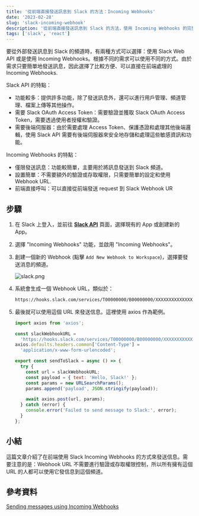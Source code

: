 ```yaml
---
title: '從前端直接發送訊息到 Slack 的方法：Incoming Webhooks'
date: '2023-02-28'
slug: 'slack-incoming-webhook'
description: '從前端直接發送訊息到 Slack 的方法，使用 Incoming Webhooks 的完整教學'
tags: ['slack', 'react']
---
```


要從外部發送訊息到 Slack 的頻道時，有兩種方式可以選擇：使用 Slack Web API 或是使用 Incoming Webhooks。根據不同的需求可以使用不同的方式。由於需求只要簡單地發送訊息，因此選擇了比較方便、可以直接在前端處理的 Incoming Webhooks.

Slack API 的特點：

- 功能較多：提供許多功能，除了發送訊息外，還可以進行用戶管理、頻道管理、檔案上傳等其他操作。
- 需要 Slack OAuth Access Token：需要驗證並獲取 Slack OAuth Access Token，需要透過使用者授權和驗證。
- 需要後端伺服器：由於需要處理 Access Token、保護憑證和處理其他後端邏輯，使用 Slack API 需要有後端伺服器來安全地存儲和處理這些敏感資訊和功能。

Incoming Webhooks 的特點：

- 僅限發送訊息：功能較簡單，主要用於將訊息發送到 Slack 頻道。
- 設置簡單：不需要額外的驗證或存取權限，只需要簡單的設定和使用 Webhook URL.
- 前端直接呼叫：可以直接從前端發送 request 到 Slack Webhook UR

## 步驟

1. 在 Slack 上登入，並前往 **[Slack API](https://api.slack.com/apps)** 頁面，選擇現有的 App 或創建新的 App。
2. 選擇 "Incoming Webhooks" 功能，並啟用 "Incoming Webhooks"。
3. 創建一個新的 Webhook (點擊 `Add New Webhook to Workspace`)，選擇要發送消息的頻道。

   ![slack.png](/images/slack.png)

4. 系統會生成一個 Webhook URL，類似於：

   ```bash
   https://hooks.slack.com/services/T00000000/B00000000/XXXXXXXXXXXXXXXXXXXXXXXX
   ```

5. 最後就可以使用這個 URL 來發送信息。這裡使用 axios 作為範例。

   ```jsx
   import axios from 'axios';

   const slackWebhookURL =
     'https://hooks.slack.com/services/T00000000/B00000000/XXXXXXXXXXXXXXXXXXXXXXXX';
   axios.defaults.headers.common['Content-Type'] =
     'application/x-www-form-urlencoded';

   export const sendToSlack = async () => {
     try {
       const url = slackWebhookURL;
       const payload = { text: 'Hello, Slack!' };
       const params = new URLSearchParams();
       params.append('payload', JSON.stringify(payload));

       await axios.post(url, params);
     } catch (error) {
       console.error('Failed to send message to Slack:', error);
     }
   };
   ```

## 小結

這篇文章介紹了在前端使用 Slack Incoming Webhooks 的方式來發送信息。需要注意的是：Webhook URL 不需要進行驗證或存取權限控制，所以所有擁有這個 URL 的人都可以使用它發信息到這個頻道。

## 參考資料

[Sending messages using Incoming Webhooks](https://api.slack.com/messaging/webhooks)
